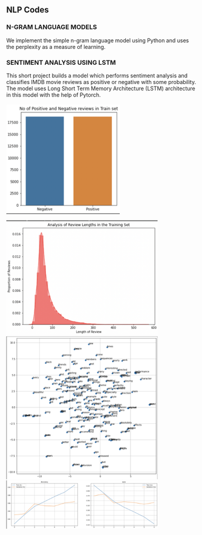 <h2> NLP Codes </h2>

### N-GRAM LANGUAGE MODELS
We implement the simple n-gram language model using Python and uses the perplexity as a measure of learning.


### SENTIMENT ANALYSIS USING LSTM

This short project builds a model which performs sentiment analysis and classifies IMDB movie reviews as positive or negative with some probability.
The model uses Long Short Term Memory Architecture (LSTM) architecture in this model with the help of Pytorch.
</br></br>
<img src="images/pic1.png" width="300" height="auto"/>
  
<img src="images/pic2.png" width="400" height="auto"/> 


<img src="images/pic3.png" width="400" height="auto"/>

<img src="images/pic4.png" width="400" height="auto"/> 
